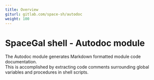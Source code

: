 ```yaml
---
title: Overview
giturl: gitlab.com/space-sh/autodoc
weight: 100
---
```

# SpaceGal shell - Autodoc module

The Autodoc module generates Markdown formatted module code documentation.  
This is accomplished by extracting code comments surrounding global variables and procedures in shell scripts.
